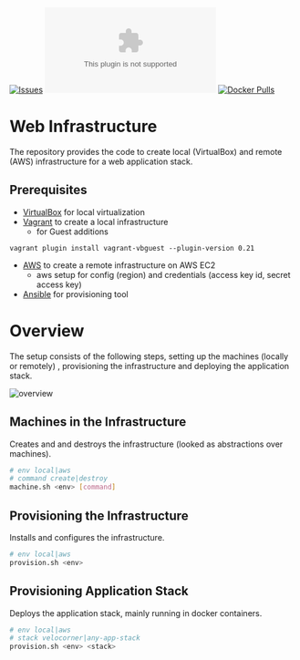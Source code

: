[![Issues](https://img.shields.io/github/issues/peregin/my-little-infra.svg)](https://github.com/peregin/my-little-infra/issues)
[![Docker Pulls](https://img.shields.io/docker/pulls/peregin/velocorner.com)](https://hub.docker.com/r/peregin/velocorner.com)
[![Docker Pulls](https://img.shields.io/docker/pulls/peregin/web-front)](https://hub.docker.com/r/peregin/web-front)

# Web Infrastructure

The repository provides the code to create local (VirtualBox) and remote (AWS) infrastructure for
a web application stack.

## Prerequisites

* [VirtualBox](https://www.virtualbox.org/) for local virtualization
* [Vagrant](https://www.vagrantup.com/) to create a local infrastructure
  * for Guest additions
```shell
vagrant plugin install vagrant-vbguest --plugin-version 0.21
```
* [AWS](https://console.aws.amazon.com/console/home?region=us-east-1) to create a remote infrastructure on AWS EC2
  * aws setup for config (region) and credentials (access key id, secret access key)
* [Ansible](https://www.ansible.com/) for provisioning tool
  
# Overview
The setup consists of the following steps, setting up the machines (locally or remotely)
, provisioning the infrastructure and deploying the application stack.

![overview](https://raw.github.com/peregin/my-little-infra/master/doc/infra.png "infra")

## Machines in the Infrastructure
Creates and and destroys the infrastructure (looked as abstractions over machines).
```bash
# env local|aws
# command create|destroy
machine.sh <env> [command]
```

## Provisioning the Infrastructure
Installs and configures the infrastructure.
```bash
# env local|aws
provision.sh <env>
```

## Provisioning Application Stack
Deploys the application stack, mainly running in docker containers.
```bash
# env local|aws
# stack velocorner|any-app-stack
provision.sh <env> <stack>
```



